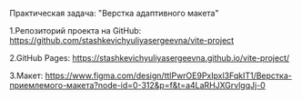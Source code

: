 Практическая задача: "Верстка адаптивного макета"


1.Репозиторий проекта на GitHub: https://github.com/stashkevichyuliyasergeevna/vite-project


2.GitHub Pages: https://stashkevichyuliyasergeevna.github.io/vite-project/


3.Макет: https://www.figma.com/design/ttlPwrOE9PxIpxl3FqkIT1/Верстка-приемлемого-макета?node-id=0-312&p=f&t=a4LaRHJXGrvlgqJj-0
